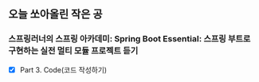 ## 오늘 쏘아올린 작은 공

### 스프링러너의 스프링 아카데미: Spring Boot Essential: 스프링 부트로 구현하는 실전 멀티 모듈 프로젝트 듣기
- [x] Part 3. Code(코드 작성하기)
